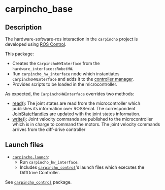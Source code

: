 # carpincho_base

## Description

The hardware-software-ros interaction in the `carpincho` project is developed using [ROS Control](http://wiki.ros.org/ros_control).

This package:
 - Creates the `CarpinchoHWInterface` from the `hardware_interface::RobotHW`.
 - Run `carpincho_hw_interface` node which instantiates `CarpinchoHWInterface` and adds it to the [controller manager]([`controller_manager`](http://wiki.ros.org/controller_manager)).
 - Provides scripts to be loaded in the microcontroller.


As expected, the `CarpinchoHWInterface` overrides two methods:
 - [read()](http://docs.ros.org/en/noetic/api/hardware_interface/html/c++/classhardware__interface_1_1RobotHW.html#a8c2f35853432383afa331ee712b24fe7):
   The joint states are read from the microcontroller which publishes its information over ROSSerial.
   The correspondent [JoinStateHandles](http://docs.ros.org/en/jade/api/hardware_interface/html/c++/classhardware__interface_1_1JointStateHandle.html) are updated with the joint states information.
 - [write()](http://docs.ros.org/en/noetic/api/hardware_interface/html/c++/classhardware__interface_1_1RobotHW.html#a40d06ffd5d382e67c4b0473020b6c256):
   Joint velocity commands are published to the microcontroller which is in charge to command the motors. The joint velocity commands arrives from the diff-drive controller

## Launch files

 - [`carpincho.launch`](launch/carpincho.launch):
    - Run `carpincho_hw_interface`.
    - Includes [`carpincho_control`](../carpincho_control/)'s launch files which executes the DiffDrive Controller.

See [`carpincho_control`](../carpincho_control/) package.
